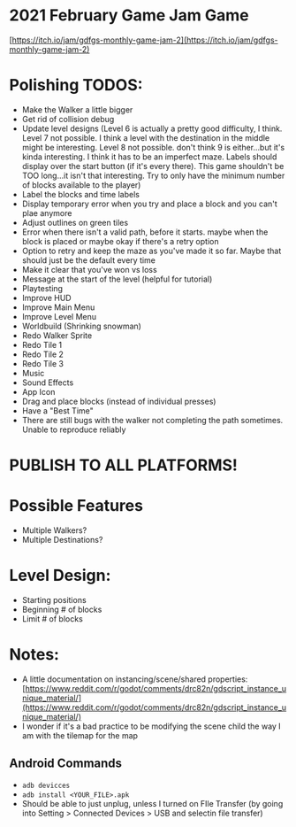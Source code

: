# 2021 February Game Jam Game
[https://itch.io/jam/gdfgs-monthly-game-jam-2](https://itch.io/jam/gdfgs-monthly-game-jam-2)

# Polishing TODOS:
- Make the Walker a little bigger
- Get rid of collision debug
- Update level designs (Level 6 is actually a pretty good difficulty, I think. Level 7 not possible. I think a level with the destination in the middle might be interesting. Level 8 not possible. don't think 9 is either...but it's kinda interesting. I think it has to be an imperfect maze. Labels should display over the start button (if it's every there). This game shouldn't be TOO long...it isn't that interesting. Try to only have the minimum number of blocks available to the player)
- Label the blocks and time labels
- Display temporary error when you try and place a block and you can't plae anymore
- Adjust outlines on green tiles
- Error when there isn't a valid path, before it starts. maybe when the block is placed or maybe okay if there's a retry option
- Option to retry and keep the maze as you've made it so far. Maybe that should just be the default every time
- Make it clear that you've won vs loss
- Message at the start of the level (helpful for tutorial)
- Playtesting
- Improve HUD
- Improve Main Menu
- Improve Level Menu
- Worldbuild (Shrinking snowman)
- Redo Walker Sprite
- Redo Tile 1
- Redo Tile 2
- Redo Tile 3
- Music
- Sound Effects
- App Icon
- Drag and place blocks (instead of individual presses)
- Have a "Best Time"
- There are still bugs with the walker not completing the path sometimes. Unable to reproduce reliably

# PUBLISH TO ALL PLATFORMS!

# Possible Features
- Multiple Walkers?
- Multiple Destinations?

# Level Design:
- Starting positions
- Beginning # of blocks
- Limit # of blocks

# Notes:
- A little documentation on instancing/scene/shared properties: [https://www.reddit.com/r/godot/comments/drc82n/gdscript_instance_unique_material/](https://www.reddit.com/r/godot/comments/drc82n/gdscript_instance_unique_material/)
- I wonder if it's a bad practice to be modifying the scene child the way I am with the tilemap for the map

## Android Commands
- `adb devicces`
- `adb install <YOUR_FILE>.apk`
- Should be able to just unplug, unless I turned on FIle Transfer (by going into Setting > Connected Devices > USB and selectin file transfer)

